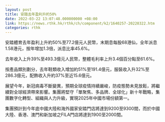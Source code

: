 ```yaml
---
layout: post
title: 安踏去年盈利升約50%
date: 2022-03-22 13:07:48.000000000 +08:00
link: https://news.rthk.hk/rthk/ch/component/k2/1640257-20220322.htm
categories: rthk
---
```


安踏體育去年盈利上升約50%至77.2億元人民幣，末期息每股68港仙，全年派息1.58港元，按年增加1.3倍，派息比率45.6%。

去年收入上升39%至493.3億元人民幣，整體毛利率上升3.4個百分點至61.6%。

按產品類別劃分，去年鞋類收入增加約51%至191.4億元，服裝收入升32%至286.3億元，配飾收入升約37%至近15.6億元。

展望今年，新冠病毒不斷變異，預期全球疫情持續嚴峻，防疫態勢未見放鬆，將繼續對全球經濟帶來影響。集團將堅守「單聚焦、多品牌、全球化」新十年戰略，集團數字化轉型、組織與人力升級，實現2025年中國市場份額第一。

集團預計到今年底中國大陸和海外國家安踏門店將達到9200至9300間，而於中國大陸、香港、澳門和新加坡之FILA門店將達到1900至2000間。
